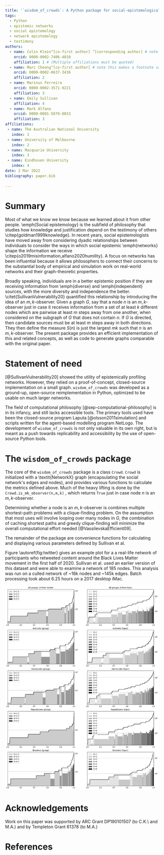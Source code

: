 ```yaml
---
title: '`wisdom_of_crowds`: A Python package for social-epistemological network profiling'
tags:
  - Python
  - epistemic networks
  - social epistemology
  - network epistemology
  - testimony
authors:
  - name: Colin Klein^[co-first author] ^[corresponding author] # note this makes a footnote saying 'co-first author'
    orcid: 0000-0002-7406-4010
    affiliation: 1 # (Multiple affiliations must be quoted)
  - name: Marc Cheong^[co-first author] # note this makes a footnote saying 'co-first author'
    orcid: 0000-0002-0637-3436
    affiliation: 2
  - name: Marinus Ferreira
    orcid: 0000-0002-3571-9221
    affiliation: 3
  - name: Emily Sullivan
    affiliation: 4
  - name: Mark Alfano
    orcid: 0000-0001-5879-8033
    affiliation: 3
affiliations:
 - name: The Australian National University
   index: 1
 - name: University of Melbourne
   index: 2
 - name: Macquarie University
   index: 3
 - name: Eindhoven University
   index: 4
date: 2 Mar 2022
bibliography: paper.bib

---
```


# Summary

Most of what we know we know because we learned about it from other people. \emph{Social epistemology} is the subfield of philosophy that studies how knowledge and justification depend on the testimony of others \citep{goldman1999knowledge}. In recent years, social epistemologists have moved away from considering dyadic relationships between individuals to consider the ways in which social epistemic \emph{networks} shape the information we receive \citep{o2019misinformation,alfano2020humility}. A focus on networks has been influential because it allows philosophers to connect their concerns to the substantial body of empirical and simulation work on real-world networks and their graph-theoretic properties.

 Broadly speaking, individuals are in a better epistemic position if they are receiving information from \emph{diverse} and \emph{independent} sources, with the more diversity and independence the better.  \citet{SullivanVulnerability20} quantified this relationship by introducing the idea of an $m,k$-observer. Given a graph $G$, say that a node $n$ is an $m,k$-observer just in case it receives information from a set of at least $k$ different nodes which are pairwise at least $m$ steps away from one another, when considered on the subgraph of $G$ that does not contain $n$. If $G$ is directed, then candidate sources must be at least $m$ steps away in both directions. They then define the measure  $S(n)$ is just the largest $mk$ such that $n$ is an $m,k$-observer. The present package provides an efficient implementation of this and related concepts, as well as code to generate graphs comparable with the original paper.








# Statement of need

[@SullivanVulnerability20] showed the utility of epistemically profiling networks. However, they relied on a proof-of-concept, closed-source implementation on a small graph. `wisdom_of_crowds` was developed as a ground-up, open-source reimplementation in Python, optimized to be usable on much larger networks.

The field of computational philosophy [@sep-computational-philosophy] is in its infancy, and still lacks accessible tools. The primary tools used have been the closed-source program Laputa [@olsson2011simulation] and scripts written for the agent-based modelling program NetLogo. The development of `wisdom_of_crowds` is not only valuable in its own right, but is meant as a push towards replicability and accessibility by the use of open-source Python tools.



# The `wisdom_of_crowds` package

The core of the `wisdom_of_crowds` package is a class `Crowd`. `Crowd` is initialized with a \textit{NetworkX} graph (encapsulating the social network's edges and nodes), and provides various functions to calculate the metrics defined above. Much of the heavy lifting is done by the `Crowd.is_mk_observer(n,m,k)` , which returns `True` just in case node $n$ is an $m,k$-observer.

Determining whether a node is an $m,k$-observer is combines multiple shortest-path problems with a clique-finding problem. On the assumption that most uses will involve looping over many nodes in $G$, the combination of caching shortest paths and greedy clique-finding will minimize the overall computational effort needed [@VassilevskaEfficient09].

The remainder of the package are convenience functions for calculating and displaying various parameters defined by Sullivan et al.

Figure \autoref{fig:twitter} gives an example plot for a a real-life network of participants who retweeted content around the Black Lives Matter movement in the first half of 2020. Sullivan et al. used an earlier version of this dataset and were able to examine a network of 185 nodes. This analysis was run on a culled network of ~16k nodes and ~145k edges. Batch processing took about 6.25 hours on a 2017 desktop iMac.

![Profile plots for entire network and subgroups looking at clusters (left) and topics (right). X axis is proportion of total, Y axis shows both S (height of bars) and $\pi$ (black line), plotted on a log scale.\label{fig:twitter}](twitterfigure.png)




# Acknowledgements

Work on this paper was supported by ARC Grant DP190101507 (to C.K.\ and M.A.) and by Templeton Grant 61378 (to M.A.)

# References
